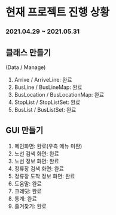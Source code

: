 # 현재 프로젝트 진행 상황
### 2021.04.29 ~ 2021.05.31

## 클래스 만들기
(Data / Manage)
1) Arrive / ArriveLine: 완료
2) BusLine / BusLineMap: 완료
3) BusLocation / BusLocationMap: 완료
4) StopList / StopListSet: 완료
5) BusList / BusListSet: 완료

## GUI 만들기
1) 메인화면: 완료(우측 메뉴 미완)
2) 노선 검색 화면: 완료
3) 노선 정보 화면: 완료
4) 정류장 검색 화면: 완료
5) 정류장 도착 정보 화면: 완료
6) 도움말: 완료
7) 크레딧: 완료
8) 통계: 완료
9) 즐겨찾기: 완료
